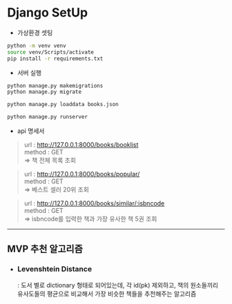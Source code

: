 # Django SetUp

- 가상환경 셋팅

```bash
python -m venv venv
source venv/Scripts/activate
pip install -r requirements.txt
```

- 서버 실행

```bash
python manage.py makemigrations
python manage.py migrate

python manage.py loaddata books.json

python manage.py runserver
```

- api 명세서

> url : http://127.0.0.1:8000/books/booklist  
> method : GET  
> &Rightarrow; 책 전체 목록 조회

> url : http://127.0.0.1:8000/books/popular/  
> method : GET  
> &Rightarrow; 베스트 셀러 20위 조회

> url : http://127.0.0.1:8000/books/similar/:isbncode  
> method : GET  
> &Rightarrow; isbncode를 입력한 책과 가장 유사한 책 5권 조회

---

## MVP 추천 알고리즘

- ### Levenshtein Distance
  : 도서 별로 dictionary 형태로 되어있는데, 각 id(pk) 제외하고, 책의 원소들끼리 유사도들의 평균으로 비교해서 가장 비슷한 책들을 추천해주는 알고리즘
